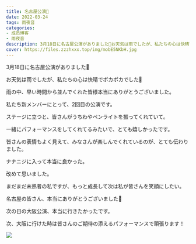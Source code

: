```yaml
---
title: 名古屋公演🌈
date: 2022-03-24
tags: 雨夜音
categories: 
- 成员博客
- 雨夜音
description: 3月18日に名古屋公演がありました🏯お天気は雨でしたが、私たちの心は快晴でポカポカでした🌼雨の中、早い時間から並んでくれた皆様本当にありがとうございました。私たち新メンバーにとって、2回目の公演です。...
cover: https://files.zzzhxxx.top/img/mobE5NKbH.jpg 
---
```


3月18日に名古屋公演がありました🏯

お天気は雨でしたが、私たちの心は快晴でポカポカでした🌼

雨の中、早い時間から並んでくれた皆様本当にありがとうございました。

私たち新メンバーにとって、2回目の公演です。

ステージに立つと、皆さんがうちわやペンライトを振ってくれていて。

一緒にパフォーマンスをしてくれてるみたいで、とても嬉しかったです。

皆さんの表情もよく見えて、みなさんが楽しんでくれているのが、とても伝わりました。

ナナニジに入って本当に良かった。

改めて思いました。

まだまだ未熟者の私ですが、もっと成長して次は私が皆さんを笑顔にしたい。

名古屋の皆さん、本当にありがとうございました🥰

次の日の大阪公演、本当に行きたかったです。

次、大阪に行けた時は皆さんのご期待の添えるパフォーマンスで頑張ります！　　　

![](https://files.zzzhxxx.top/img/mobE5NKbH.jpg)
